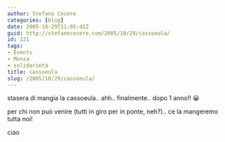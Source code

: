 ```yaml
---
author: Stefano Cecere
categories: [blog]
date: 2005-10-29T11:05:41Z
guid: http://stefanocecere.com/2005/10/29/cassoeula/
id: 121
tags:
- Events
- Monza
- solidarietà
title: cassoeula
slug: /2005/10/29/cassoeula/
---
```


stasera di mangia la cassoeula.. ahh.. finalmente.. dopo 1 anno!! 😀

per chi non può venire (tutti in giro per in ponte, neh?).. ce la mangeremo tutta noi!

ciao